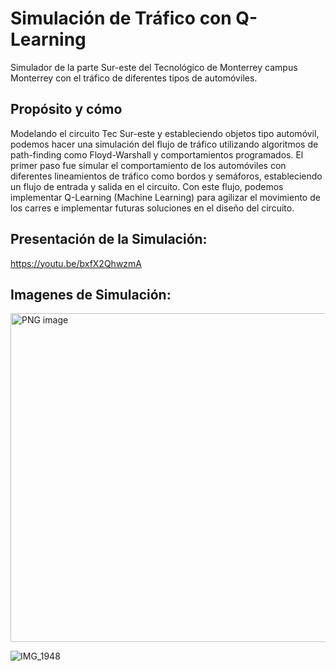 # Simulación de Tráfico con Q-Learning
Simulador de la parte Sur-este del Tecnológico de Monterrey campus Monterrey con el tráfico de diferentes tipos de automóviles. 

## Propósito y cómo
Modelando el circuito Tec Sur-este y estableciendo objetos tipo automóvil, podemos hacer una simulación del flujo de tráfico utilizando algoritmos de path-finding como Floyd-Warshall y comportamientos programados. El primer paso fue simular el comportamiento de los automóviles con diferentes lineamientos de tráfico como bordos y semáforos, estableciendo un flujo de entrada y salida en el circuito. Con este flujo, podemos implementar Q-Learning (Machine Learning) para agilizar el movimiento de los carres e implementar futuras soluciones en el diseño del circuito.

## Presentación de la Simulación:
https://youtu.be/bxfX2QhwzmA

## Imagenes de Simulación:

<img width="526" alt="PNG image" src="https://github.com/alex-moons/SimulacionTraficoQLearning/assets/93957227/1930974f-8150-4122-9a57-ecdb795fb2d8">

![IMG_1948](https://github.com/alex-moons/SimulacionTraficoQLearning/assets/93957227/efbb9daa-66ee-4aba-b819-9b7cddd8a98f)

